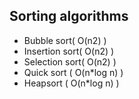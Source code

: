 ## Sorting algorithms

* Bubble sort( O(n2) )
* Insertion sort( O(n2) )
* Selection sort( O(n2) )
* Quick sort ( O(n*log n) )
* Heapsort ( O(n*log n) )